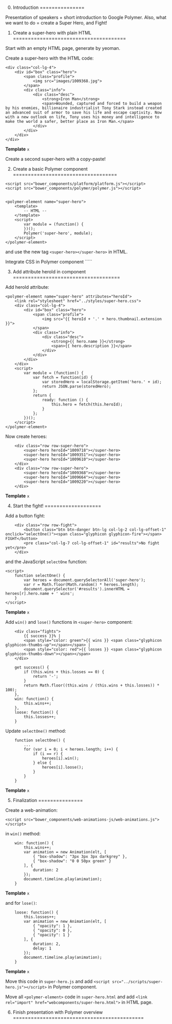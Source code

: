 0. Introduction
===============

Presentation of speakers + short introduction to Google Polymer. Also, what we want to do = create a Super Hero, and Fight!


1. Create a super-hero with plain HTML
======================================

Start with an empty HTML page, generate by yeoman.

Create a super-hero with the HTML code:

```
<div class="col-lg-4">
    <div id="box" class="hero">
        <span class="profile">
            <img src="images/1009368.jpg">
        </span>
        <div class="info">
            <div class="desc">
                <strong>Iron Man</strong>
                <span>Wounded, captured and forced to build a weapon by his enemies, billionaire industrialist Tony Stark instead created an advanced suit of armor to save his life and escape captivity. Now with a new outlook on life, Tony uses his money and intelligence to make the world a safer, better place as Iron Man.</span>
            </div>
        </div>
    </div>
</div>
```

**Template** ```x```

Create a second super-hero with a copy-paste!

2. Create a basic Polymer component
===================================

```
<script src="bower_components/platform/platform.js"></script>
<script src="bower_components/polymer/polymer.js"></script>


<polymer-element name="super-hero">
    <template>
        -- HTML --
    </template>
    <script>
        var module = (function() {
        })();
        Polymer('super-hero', module);
    </script>
</polymer-element>
```

and use the new tag ```<super-hero></super-hero>``` in HTML.

Integrate CSS in Polymer component ```<link rel="stylesheet" href="../styles/super-hero.css">``

3. Add attribute heroId in component
====================================

Add heroId attribute:

```
<polymer-element name="super-hero" attributes="heroId">
    <link rel="stylesheet" href="../styles/super-hero.css">
    <div class="col-lg-4">
        <div id="box" class="hero">
            <span class="profile">
                <img src="{{ heroId + '.' + hero.thumbnail.extension }}">
            </span>
            <div class="info">
                <div class="desc">
                    <strong>{{ hero.name }}</strong>
                    <span>{{ hero.description }}</span>
                </div>
            </div>
        </div>
    </div>
    <script>
        var module = (function() {
            var fetch = function(id) {
                var storedHero = localStorage.getItem('hero.' + id);
                return JSON.parse(storedHero);
            };
            return {
                ready: function () {
                    this.hero = fetch(this.heroId);
                }
            };
        })();
    </script>
</polymer-element>
```

Now create heroes:

```
    <div class="row row-super-hero">
        <super-hero heroId="1009718"></super-hero>
        <super-hero heroId="1009351"></super-hero>
        <super-hero heroId="1009610"></super-hero>
    </div>
    <div class="row row-super-hero">
        <super-hero heroId="1009368"></super-hero>
        <super-hero heroId="1009664"></super-hero>
        <super-hero heroId="1009220"></super-hero>
    </div>
```

**Template** ```x```


4. Start the fight!
===================

Add a button fight:

```
    <div class="row row-fight">
        <button class="btn btn-danger btn-lg col-lg-2 col-lg-offset-1" onclick="selectOne()"><span class="glyphicon glyphicon-fire"></span> FIGHT</button>
        <pre class="col-lg-7 col-lg-offset-1" id="results">No fight yet</pre>
    </div>
```

and the JavaScript ```selectOne``` function:

```
<script>
    function selectOne() {
        var heroes = document.querySelectorAll('super-hero');
        var r = Math.floor(Math.random() * heroes.length);
        document.querySelector('#results').innerHTML = heroes[r].hero.name + ' wins';
    }
</script>
```

**Template** ```x```

Add ```win()``` and ```lose()``` functions in ```<super-hero>``` component:

```
    <div class="fights">
        {{ success }}% |
        <span style="color: green">{{ wins }} <span class="glyphicon glyphicon-thumbs-up"></span></span> |
        <span style="color: red">{{ losses }} <span class="glyphicon glyphicon-thumbs-down"></span></span>
    </div>
```


```
    get success() {
        if (this.wins + this.losses == 0) {
            return '-';
        }
        return Math.floor((this.wins / (this.wins + this.losses)) * 100);
    },
    win: function() {
        this.wins++;
    },
    loose: function() {
        this.losses++;
    }
```

Update ```selectOne()``` method:

```
    function selectOne() {
        ...
        for (var i = 0; i < heroes.length; i++) {
            if (i == r) {
                heroes[i].win();
            } else {
                heroes[i].loose();
            }
        }
    }
```

**Template** ```x```


5. Finalization
===============

Create a web-animation:

```<script src="bower_components/web-animations-js/web-animations.js"></script>```

in ```win()``` method:

```
    win: function() {
        this.wins++;
        var animation = new Animation(elt, [
            { "box-shadow": "3px 3px 3px darkgrey" },
            { "box-shadow": "0 0 50px green" }
        ], {
            duration: 2
        });
        document.timeline.play(animation);
    }
```

**Template** ```x```

and for ```lose()```:

```
    loose: function() {
        this.losses++;
        var animation = new Animation(elt, [
            { "opacity": 1 },
            { "opacity": 0 },
            { "opacity": 1 }
        ], {
            duration: 2,
            delay: 1
        });
        document.timeline.play(animation);
    }
```

**Template** ```x```

Move this code in ```super-hero.js``` and add ```<script src="../scripts/super-hero.js"></script>``` in Polymer component.

Move all ```<polymer-element>``` code in ```super-hero.html``` and add ```<link rel="import" href="webcomponents/super-hero.html">``` in HTML page.


6. Finish presentation with Polymer overview
============================================

